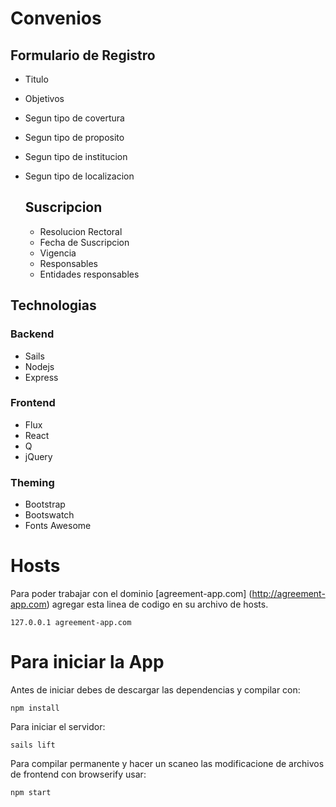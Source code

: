 # Convenios

## Formulario de Registro
- Titulo
- Objetivos
- Segun tipo de covertura
- Segun tipo de proposito
- Segun tipo de institucion
- Segun tipo de localizacion

  ## Suscripcion
  - Resolucion Rectoral
  - Fecha de Suscripcion
  - Vigencia
  - Responsables
  - Entidades responsables


## Technologias

### Backend
  - Sails
  - Nodejs
  - Express
    
### Frontend
  - Flux
  - React
  - Q
  - jQuery

### Theming
  - Bootstrap
  - Bootswatch
  - Fonts Awesome

# Hosts
  Para poder trabajar con el dominio [agreement-app.com] (http://agreement-app.com) agregar esta linea de codigo en su archivo de hosts.

  ```
  127.0.0.1 agreement-app.com
  ```

# Para iniciar la App
  
  Antes de iniciar debes de descargar las dependencias y compilar con:
  
  ```
  npm install
  ```
  
  
  Para iniciar el servidor:
  
  ```
  sails lift
  ```
  
  Para compilar permanente y hacer un scaneo las modificacione de archivos de frontend con browserify usar:
  
  ```
  npm start
  ```
  